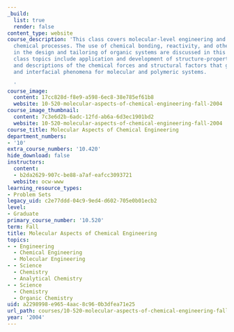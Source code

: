 ```yaml
---
_build:
  list: true
  render: false
content_type: website
course_description: 'This class covers molecular-level engineering and analysis of
  chemical processes. The use of chemical bonding, reactivity, and other key concepts
  in the design and tailoring of organic systems are discussed in this class. Specific
  class topics include application and development of structure-property relationships,
  and descriptions of the chemical forces and structural factors that govern supramolecular
  and interfacial phenomena for molecular and polymeric systems.

  '
course_image:
  content: 17cc828d-f8e9-a598-6ec8-38e785ef61b8
  website: 10-520-molecular-aspects-of-chemical-engineering-fall-2004
course_image_thumbnail:
  content: 7c3e6d2b-6adc-12fd-ab6a-6d3ec1901bd2
  website: 10-520-molecular-aspects-of-chemical-engineering-fall-2004
course_title: Molecular Aspects of Chemical Engineering
department_numbers:
- '10'
extra_course_numbers: '10.420'
hide_download: false
instructors:
  content:
  - b2da2629-907c-be88-a7af-eafcc3093721
  website: ocw-www
learning_resource_types:
- Problem Sets
legacy_uid: c2e77ddd-04c9-9ed4-d602-705e0b01ecb2
level:
- Graduate
primary_course_number: '10.520'
term: Fall
title: Molecular Aspects of Chemical Engineering
topics:
- - Engineering
  - Chemical Engineering
  - Molecular Engineering
- - Science
  - Chemistry
  - Analytical Chemistry
- - Science
  - Chemistry
  - Organic Chemistry
uid: a2298998-e965-4aac-8c96-0b3dfea71e25
url_path: courses/10-520-molecular-aspects-of-chemical-engineering-fall-2004
year: '2004'
---
```

